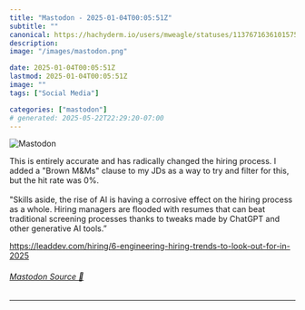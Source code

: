 ```yaml
---
title: "Mastodon - 2025-01-04T00:05:51Z"
subtitle: ""
canonical: https://hachyderm.io/users/mweagle/statuses/113767163610157529
description:
image: "/images/mastodon.png"

date: 2025-01-04T00:05:51Z
lastmod: 2025-01-04T00:05:51Z
image: ""
tags: ["Social Media"]

categories: ["mastodon"]
# generated: 2025-05-22T22:29:20-07:00
---
```

![Mastodon](/images/mastodon.png)

<p>This is entirely accurate and has radically changed the hiring process. I added a &quot;Brown M&amp;Ms&quot; clause to my JDs as a way to try and filter for this, but the hit rate was 0%. <br /> <br />&quot;Skills aside, the rise of AI is having a corrosive effect on the hiring process as a whole. Hiring managers are flooded with resumes that can beat traditional screening processes thanks to tweaks made by ChatGPT and other generative AI tools.”</p><p><a href="https://leaddev.com/hiring/6-engineering-hiring-trends-to-look-out-for-in-2025" target="_blank" rel="nofollow noopener noreferrer" translate="no"><span class="invisible">https://</span><span class="ellipsis">leaddev.com/hiring/6-engineeri</span><span class="invisible">ng-hiring-trends-to-look-out-for-in-2025</span></a></p>


###### [Mastodon Source 🐘](https://hachyderm.io/@mweagle/113767163610157529)

___
